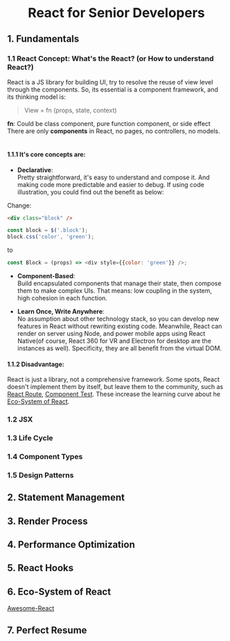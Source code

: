 <p style="text-align: center; font-size: 30px; font-weight: bold">
    React for Senior Developers
</p>

## 1. Fundamentals
### 1.1 React Concept: What's the React? (or How to understand React?)
React is a JS library for building UI, try to resolve the reuse of view level through the components. So, its essential is a component framework, and its thinking model is:<br>

> View = fn (props, state, context)<br>

**fn**: Could be class component, pure function component, or side effect<br>
There are only **components** in React, no pages, no controllers, no models.<br>
<br>

#### 1.1.1 It's **core concepts** are:<br>

- **Declarative**:<br>
Pretty straightforward, it's easy to understand and compose it. And making code more predictable and easier to debug. If using code illustration, you could find out the benefit as below:<br>

Change:
```html 
<div class="block" />
```
```js
const block = $('.block');
block.css('color', 'green');
```
to<br>
```js
const Block = (props) => <div style={{color: 'green'}} />;
```
- **Component-Based**:<br>
Build encapsulated components that manage their state, then compose them to make complex UIs. That means: low coupling in the system, high cohesion in each function.<br>

- **Learn Once, Write Anywhere**:<br>
No assumption about other technology stack, so you can develop new features in React without rewriting existing code. Meanwhile, React can render on server using Node, and power mobile apps using React Native(of course, React 360 for VR and Electron for desktop are the instances as well). Specificity, they are all benefit from the virtual DOM.<br>

#### 1.1.2 Disadvantage:
React is just a library, not a comprehensive framework. Some spots, React doesn't implement them by itself, but leave them to the community, such as [React Route](https://reactrouter.com/en/main), [Component Test](https://www.freecodecamp.org/news/testing-react-hooks/). These increase the learning curve about he [Eco-System of React](#EcoSystem).

### 1.2 JSX
### 1.3 Life Cycle
### 1.4 Component Types
### 1.5 Design Patterns
## 2. Statement Management
## 3. Render Process
## 4. Performance Optimization
## 5. React Hooks
## 6. <a id="EcoSystem"></a>Eco-System of React
[Awesome-React](https://github.com/enaqx/awesome-react)
## 7. Perfect Resume